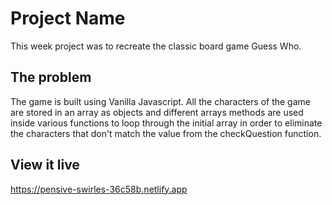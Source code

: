 # Project Name

This week project was to recreate the classic board game Guess Who.

## The problem

The game is built using Vanilla Javascript. All the characters of the game are stored in 
an array as objects and different arrays methods are used inside various functions 
to loop through the initial array in order to eliminate the characters that don't match
the value from the checkQuestion function.

## View it live

https://pensive-swirles-36c58b.netlify.app
